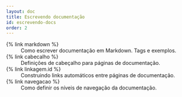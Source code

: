 ```yaml
---
layout: doc
title: Escrevendo documentação
id: escrevendo-docs
order: 2
---
```


<dl>
  <dt>{% link markdown %}</dt>
  <dd>Como escrever documentação em Markdown. Tags e exemplos.</dd>

  <dt>{% link cabecalho %}</dt>
  <dd>Definições de cabeçalho para páginas de documentação.</dd>

  <dt>{% link linkagem.id %}</dt>
  <dd>Construindo links automáticos entre páginas de documentação.</dd>

  <dt>{% link navegacao %}</dt>
  <dd>Como definir os níveis de navegação da documentação.</dd>
</dl>
